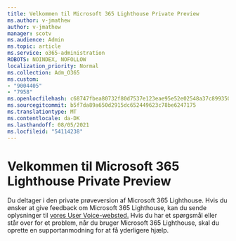 ```yaml
---
title: Velkommen til Microsoft 365 Lighthouse Private Preview
ms.author: v-jmathew
author: v-jmathew
manager: scotv
ms.audience: Admin
ms.topic: article
ms.service: o365-administration
ROBOTS: NOINDEX, NOFOLLOW
localization_priority: Normal
ms.collection: Adm_O365
ms.custom:
- "9004405"
- "7958"
ms.openlocfilehash: c68747fbea80732f80d7537e123eae95e52e02548a37c899350a5d1f9f5cd53d
ms.sourcegitcommit: b5f7da89a650d2915dc652449623c78be6247175
ms.translationtype: MT
ms.contentlocale: da-DK
ms.lasthandoff: 08/05/2021
ms.locfileid: "54114238"
---
```

# <a name="welcome-to-the-microsoft-365-lighthouse-private-preview"></a>Velkommen til Microsoft 365 Lighthouse Private Preview

Du deltager i den private prøveversion af Microsoft 365 Lighthouse. Hvis du ønsker at give feedback om Microsoft 365 Lighthouse, kan du sende oplysninger til [vores User Voice-websted.](https://aka.ms/M365Lighthouseuservoice) Hvis du har et spørgsmål eller står over for et problem, når du bruger Microsoft 365 Lighthouse, skal du oprette en supportanmodning for at få yderligere hjælp.
